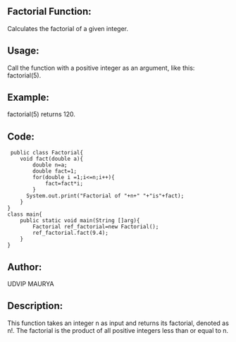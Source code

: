 Factorial Function:
-----------------------
Calculates the factorial of a given integer.

Usage:
-----------------
Call the function with a positive integer as an argument, like this: factorial(5).

Example:
-------------------
factorial(5) returns 120.

Code:
--------------------
```
 public class Factorial{
	void fact(double a){
		double n=a;
		double fact=1;
		for(double i =1;i<=n;i++){
			fact=fact*i;	
		}
	  System.out.print("Factorial of "+n+" "+"is"+fact); 
	}
}
class main{
	public static void main(String []arg){
		Factorial ref_factorial=new Factorial();
		ref_factorial.fact(9.4);
	}
}
```


Author:
--------------
UDVIP MAURYA

Description:
---------------
This function takes an integer n as input and returns its factorial, denoted as n!. The factorial is the product of all positive integers less than or equal to n.

